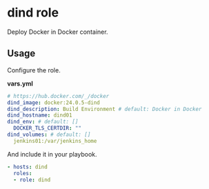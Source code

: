 # dind role

Deploy Docker in Docker container.

## Usage

Configure the role.

**vars.yml**

```yml
# https://hub.docker.com/_/docker
dind_image: docker:24.0.5-dind
dind_description: Build Environment # default: Docker in Docker
dind_hostname: dind01
dind_env: # default: []
  DOCKER_TLS_CERTDIR: ""
dind_volumes: # default: []
  jenkins01:/var/jenkins_home
```

And include it in your playbook.

```yml
- hosts: dind
  roles:
  - role: dind
```

